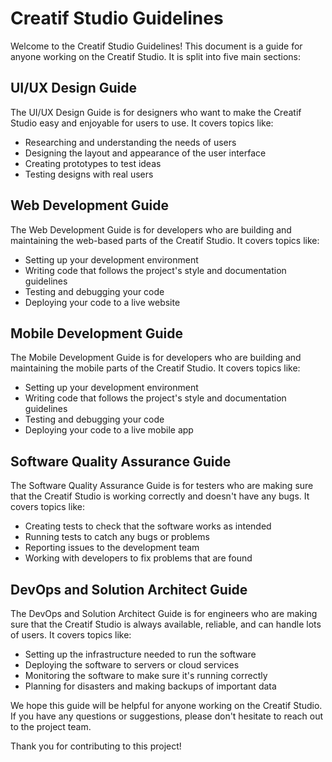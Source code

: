 Creatif Studio Guidelines
=========================

Welcome to the Creatif Studio Guidelines! This document is a guide for anyone working on the Creatif Studio. It is split into five main sections:

UI/UX Design Guide
------------------

The UI/UX Design Guide is for designers who want to make the Creatif Studio easy and enjoyable for users to use. It covers topics like:

-   Researching and understanding the needs of users
-   Designing the layout and appearance of the user interface
-   Creating prototypes to test ideas
-   Testing designs with real users

Web Development Guide
---------------------

The Web Development Guide is for developers who are building and maintaining the web-based parts of the Creatif Studio. It covers topics like:

-   Setting up your development environment
-   Writing code that follows the project's style and documentation guidelines
-   Testing and debugging your code
-   Deploying your code to a live website

Mobile Development Guide
------------------------

The Mobile Development Guide is for developers who are building and maintaining the mobile parts of the Creatif Studio. It covers topics like:

-   Setting up your development environment
-   Writing code that follows the project's style and documentation guidelines
-   Testing and debugging your code
-   Deploying your code to a live mobile app

Software Quality Assurance Guide
--------------------------------

The Software Quality Assurance Guide is for testers who are making sure that the Creatif Studio is working correctly and doesn't have any bugs. It covers topics like:

-   Creating tests to check that the software works as intended
-   Running tests to catch any bugs or problems
-   Reporting issues to the development team
-   Working with developers to fix problems that are found

DevOps and Solution Architect Guide
-----------------------------------

The DevOps and Solution Architect Guide is for engineers who are making sure that the Creatif Studio is always available, reliable, and can handle lots of users. It covers topics like:

-   Setting up the infrastructure needed to run the software
-   Deploying the software to servers or cloud services
-   Monitoring the software to make sure it's running correctly
-   Planning for disasters and making backups of important data

We hope this guide will be helpful for anyone working on the Creatif Studio. If you have any questions or suggestions, please don't hesitate to reach out to the project team.

Thank you for contributing to this project!